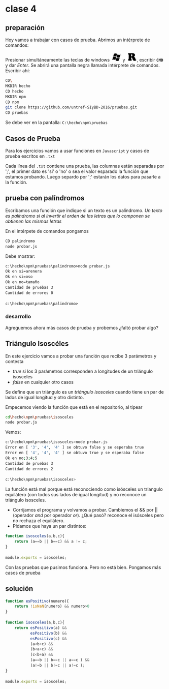 ﻿# clase 4

## preparación

Hoy vamos a trabajar con casos de prueba. Abrimos un intérprete de comandos:

Presionar simultáneamente las teclas de windows ![win](imagenes/win-key.png) y ![tecla R](imagenes/R-key.png), escribir **`CMD`** y dar *Enter*.
Se abrirá una pantalla negra llamada intérprete de comandos. Escribir ahí:

```sh
CD\
MKDIR hecho
CD hecho
MKDIR npm
CD npm
git clone https://github.com/untref-SIyBD-2016/pruebas.git
CD pruebas
```

Se debe ver en la pantalla: `C:\hecho\npm\pruebas`

## Casos de Prueba

Para los ejercicios vamos a usar funciones en `Javascript` y casos de prueba escritos en `.txt`

Cada línea del `.txt` contiene una prueba, las columnas están separadas por ';', el primer dato es 'si' o 'no' o sea el valor esparado la función que estamos probando.
Luego separdo por ';' estarán los datos para pasarle a la función. 

## prueba con palíndromos

Escribamos una función que indique si un texto es un palíndromo. 
*Un texto es palíndromo si al invertir el orden de las letras que lo componen se obtienen las mismas letras*

En el intérpete de comandos pongamos

```sh
CD palindromo
node probar.js
```

Debe mostrar:
```txt
c:\hecho\npm\pruebas\palindromo>node probar.js
Ok en si=arenera
Ok en si=oso
Ok en no=tamaño
Cantidad de pruebas 3
Cantidad de errores 0

c:\hecho\npm\pruebas\palindromo>
```

### desarrollo

Agreguemos ahora más casos de prueba y probemos ¿faltó probar algo?

## Triángulo Isoscéles

En este ejercicio vamos a probar una función que recibe 3 parámetros y contesta 

  * *true* si los 3 parámetros corresponden a longitudes de un triángulo isosceles
  * *false* en cualquier otro casos
  
Se define que un triángulo es un *triángulo isosceles* cuando tiene un par de lados de igual longitud y otro distinto. 

Empecemos viendo la función que está en el repositorio, al tipear

```sh
cd\hecho\npm\pruebas\isosceles
node probar.js
```

Vemos:
```sh
c:\hecho\npm\pruebas\isosceles>node probar.js
Error en [ '3', '4', '4' ] se obtuvo false y se esperaba true
Error en [ '4', '4', '4' ] se obtuvo true y se esperaba false
Ok en no;3;4;5
Cantidad de pruebas 3
Cantidad de errores 2

c:\hecho\npm\pruebas\isosceles>
```

La función está mal porque está reconociendo como isósceles un triangulo equilátero (con todos sus lados de igual longitud) y no reconoce un triángulo isosceles.

  * Corrijamos el programa y volvamos a probar. Cambiemos el && por || (operador *and* por operador *or*). ¿Qué pasó? reconoce el isósceles pero no rechaza el equilátero. 
  * Pidamos que haya un par distintos:
  
```js
function isosceles(a,b,c){
    return (a==b || b==c) && a != c;
}

module.exports = isosceles;
```
  
Con las pruebas que pusimos funciona. Pero no está bien. Pongamos más casos de prueba
  
## solución

```js
function esPositivo(numero){
	return !isNaN(numero) && numero>0
}

function isosceles(a,b,c){
	return esPositivo(a) &&
	       esPositivo(b) &&
	       esPositivo(c) &&
	       (a<b+c) &&
	       (b<a+c) &&
		   (c<b+a) &&
           (a==b || b==c || a==c ) && 
		   (a!=b || b!=c || a!=c );
}

module.exports = isosceles;
```
